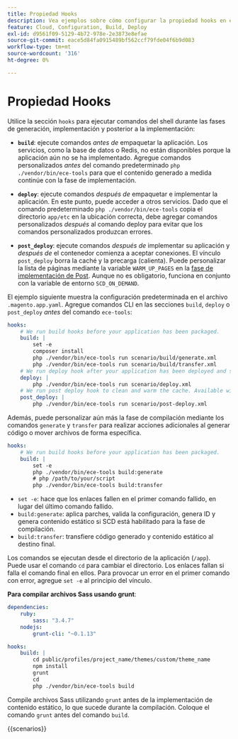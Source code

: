 ```yaml
---
title: Propiedad Hooks
description: Vea ejemplos sobre cómo configurar la propiedad hooks en el archivo de configuración de la aplicación  [!DNL Commerce] id.
feature: Cloud, Configuration, Build, Deploy
exl-id: d9561f09-5129-4b72-978e-2e3873e8efae
source-git-commit: eace5d84fa0915489bf562ccf79fde04f6b9d083
workflow-type: tm+mt
source-wordcount: '316'
ht-degree: 0%

---
```


# Propiedad Hooks

Utilice la sección `hooks` para ejecutar comandos del shell durante las fases de generación, implementación y posterior a la implementación:

- **`build`**: ejecute comandos _antes de_ empaquetar la aplicación. Los servicios, como la base de datos o Redis, no están disponibles porque la aplicación aún no se ha implementado. Agregue comandos personalizados _antes_ del comando predeterminado `php ./vendor/bin/ece-tools` para que el contenido generado a medida continúe con la fase de implementación.

- **`deploy`**: ejecute comandos _después de_ empaquetar e implementar la aplicación. En este punto, puede acceder a otros servicios. Dado que el comando predeterminado `php ./vendor/bin/ece-tools` copia el directorio `app/etc` en la ubicación correcta, debe agregar comandos personalizados _después_ al comando deploy para evitar que los comandos personalizados produzcan errores.

- **`post_deploy`**: ejecute comandos _después de_ implementar su aplicación y _después de_ el contenedor comienza a aceptar conexiones. El vínculo `post_deploy` borra la caché y la precarga (calienta). Puede personalizar la lista de páginas mediante la variable `WARM_UP_PAGES` en la [fase de implementación de Post](../environment/variables-post-deploy.md). Aunque no es obligatorio, funciona en conjunto con la variable de entorno `SCD_ON_DEMAND`.

El ejemplo siguiente muestra la configuración predeterminada en el archivo `.magento.app.yaml`. Agregue comandos CLI en las secciones `build`, `deploy` o `post_deploy` _antes_ del comando `ece-tools`:

```yaml
hooks:
    # We run build hooks before your application has been packaged.
    build: |
        set -e
        composer install
        php ./vendor/bin/ece-tools run scenario/build/generate.xml
        php ./vendor/bin/ece-tools run scenario/build/transfer.xml
    # We run deploy hook after your application has been deployed and started.
    deploy: |
        php ./vendor/bin/ece-tools run scenario/deploy.xml
    # We run post deploy hook to clean and warm the cache. Available with ECE-Tools 2002.0.10.
    post_deploy: |
        php ./vendor/bin/ece-tools run scenario/post-deploy.xml
```

Además, puede personalizar aún más la fase de compilación mediante los comandos `generate` y `transfer` para realizar acciones adicionales al generar código o mover archivos de forma específica.

```yaml
hooks:
    # We run build hooks before your application has been packaged.
    build: |
        set -e
        php ./vendor/bin/ece-tools build:generate
        # php /path/to/your/script
        php ./vendor/bin/ece-tools build:transfer
```

- `set -e`: hace que los enlaces fallen en el primer comando fallido, en lugar del último comando fallido.
- `build:generate`: aplica parches, valida la configuración, genera ID y genera contenido estático si SCD está habilitado para la fase de compilación.
- `build:transfer`: transfiere código generado y contenido estático al destino final.

Los comandos se ejecutan desde el directorio de la aplicación (`/app`). Puede usar el comando `cd` para cambiar el directorio. Los enlaces fallan si falla el comando final en ellos. Para provocar un error en el primer comando con error, agregue `set -e` al principio del vínculo.

**Para compilar archivos Sass usando grunt**:

```yaml
dependencies:
    ruby:
        sass: "3.4.7"
    nodejs:
        grunt-cli: "~0.1.13"

hooks:
    build: |
        cd public/profiles/project_name/themes/custom/theme_name
        npm install
        grunt
        cd
        php ./vendor/bin/ece-tools build
```

Compile archivos Sass utilizando `grunt` antes de la implementación de contenido estático, lo que sucede durante la compilación. Coloque el comando `grunt` antes del comando `build`.

{{scenarios}}
